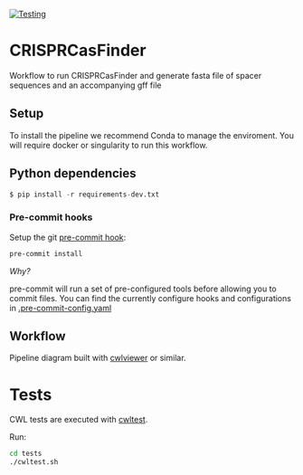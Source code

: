 [![Testing](https://github.com/EBI-Metagenomics/crispr_template/actions/workflows/test.yml/badge.svg)](https://github.com/EBI-Metagenomics/crispr_template/actions/workflows/test.yml)

# CRISPRCasFinder

Workflow to run CRISPRCasFinder and generate fasta file of spacer sequences and an accompanying gff file

## Setup

To install the pipeline we recommend Conda to manage the enviroment. You will require docker or singularity to run 
this workflow.

## Python dependencies

```python
$ pip install -r requirements-dev.txt
```

### Pre-commit hooks

Setup the git [pre-commit hook](https://pre-commit.com/):

```bash
pre-commit install
```

*Why?*

pre-commit will run a set of pre-configured tools before allowing you to commit files. You can find the currently configure hooks and configurations in [.pre-commit-config.yaml](./.pre-commit-config.yaml)

## Workflow

Pipeline diagram built with [cwlviewer](https://view.commonwl.org/) or similar.

# Tests

CWL tests are executed with [cwltest](https://github.com/common-workflow-language/cwltest).

Run:
```bash
cd tests
./cwltest.sh
```